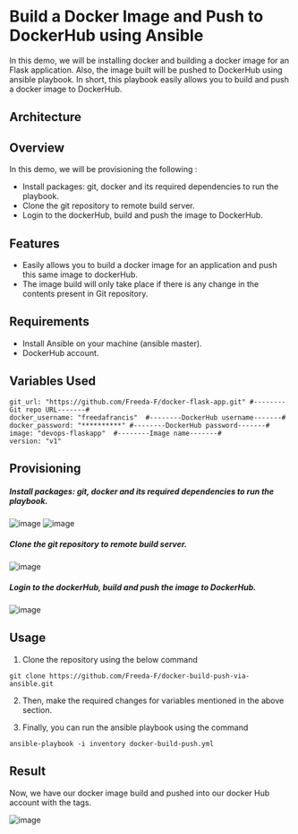 # Build a Docker Image and Push to DockerHub using Ansible

In this demo, we will be installing docker and building a docker image for an Flask application. Also, the image built will be pushed to DockerHub using ansible playbook. In short, this playbook easily allows you to build and push a docker image to DockerHub.

## Architecture


## Overview

In this demo, we will be provisioning the following :

- Install packages: git, docker and its required dependencies to run the playbook.
- Clone the git repository to remote build server.
- Login to the dockerHub, build and push the image to DockerHub.

## Features

- Easily allows you to build a docker image for an application and push this same image to dockerHub.
- The image build will only take place if there is any change in the contents present in Git repository.

## Requirements

- Install Ansible on your machine (ansible master).
- DockerHub account.

## Variables Used

```
git_url: "https://github.com/Freeda-F/docker-flask-app.git" #--------Git repo URL-------#
docker_username: "freedafrancis"  #--------DockerHub username-------#
docker_password: "**********" #--------DockerHub password-------#
image: "devops-flaskapp"  #--------Image name-------#
version: "v1"
```

## Provisioning

##### Install packages: git, docker and its required dependencies to run the playbook.

![image](https://user-images.githubusercontent.com/93197553/148967390-f4f5a7fc-5f10-455d-a11c-ef375e5b3853.png)
![image](https://user-images.githubusercontent.com/93197553/148967542-65902088-055c-46bf-b8c8-e9d6c2d68626.png)


##### Clone the git repository to remote build server.

![image](https://user-images.githubusercontent.com/93197553/148967630-393c7efb-5709-4cc8-847c-61ee1275a965.png)

##### Login to the dockerHub, build and push the image to DockerHub.

![image](https://user-images.githubusercontent.com/93197553/148967751-5e5bd8cb-3c0b-4313-a452-6048ce5f1e9f.png)


## Usage

1. Clone the repository using the below command
```
git clone https://github.com/Freeda-F/docker-build-push-via-ansible.git
```
2. Then, make the required changes for variables mentioned in the above section.

3. Finally, you can run the ansible playbook using the command
```
ansible-playbook -i inventory docker-build-push.yml
```

## Result

Now, we have our docker image build and pushed into our docker Hub account with the tags.

![image](https://user-images.githubusercontent.com/93197553/148968145-cb04f6fd-eef8-4bfe-9608-c1925f7925db.png)

